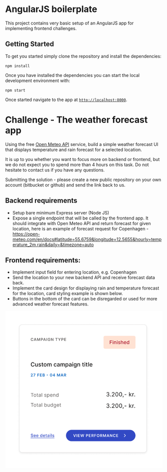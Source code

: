 # AngularJS boilerplate

This project contains very basic setup of an AngularJS app for implementing frontend challenges.


## Getting Started

To get you started simply clone the repository and install the dependencies:

```
npm install
```

Once you have installed the dependencies you can start the local development environment with: 

```
npm start
```


Once started navigate to the app at [`http://localhost:8000`](http://localhost:8000).


# Challenge - The weather forecast app

Using the free [Open Meteo API](https://open-meteo.com/en/docs) service, build a simple weather forecast UI that displays temperature and rain forecast for a selected location.

It is up to you whether you want to focus more on backend or frontend, but we do not expect you to spend more than 4 hours on this task. Do not hesitate to contact us if you have any questions.

Submitting the solution - please create a new public repository on your own account (bitbucket or github) and send the link back to us.

## Backend requirements
- Setup bare minimum Express server (Node JS)
- Expose a single endpoint that will be called by the frontend app. It should integrate with Open Meteo API and return forecast for given location, here is an example of forecast request for Copenhagen - https://open-meteo.com/en/docs#latitude=55.6759&longitude=12.5655&hourly=temperature_2m,rain&daily=&timezone=auto

## Frontend requirements:
- Implement input field for entering location, e.g. Copenhagen
- Send the location to your new backend API and receive forecast data back.
- Implement the card design for displaying rain and temperature forecast for the location, card styling example is shown below.
- Buttons in the bottom of the card can be disregarded or used for more advanced weather forecast features.


![Alt text](image.png)
